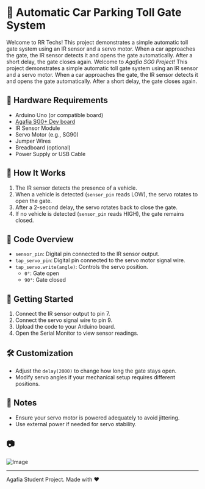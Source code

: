 # 🚗 Automatic Car Parking Toll Gate System

Welcome to RR Techs! This project demonstrates a simple automatic toll gate system using an IR sensor and a servo motor. When a car approaches the gate, the IR sensor detects it and opens the gate automatically. After a short delay, the gate closes again.
Welcome to *Agafia SG0 Project!* This project demonstrates a simple automatic toll gate system using an IR sensor and a servo motor. When a car approaches the gate, the IR sensor detects it and opens the gate automatically. After a short delay, the gate closes again.

## 🔧 Hardware Requirements

- Arduino Uno (or compatible board)
- [Agafia SG0+ Dev board](https://www.sigmaic.com/products/agafia-sg0plus/3977629000000899558)
- IR Sensor Module
- Servo Motor (e.g., SG90)
- Jumper Wires
- Breadboard (optional)
- Power Supply or USB Cable

## 🧠 How It Works

1. The IR sensor detects the presence of a vehicle.
2. When a vehicle is detected (`sensor_pin` reads LOW), the servo rotates to open the gate.
3. After a 2-second delay, the servo rotates back to close the gate.
4. If no vehicle is detected (`sensor_pin` reads HIGH), the gate remains closed.

## 📄 Code Overview

- `sensor_pin`: Digital pin connected to the IR sensor output.
- `tap_servo_pin`: Digital pin connected to the servo motor signal wire.
- `tap_servo.write(angle)`: Controls the servo position.
  - `0°`: Gate open
  - `90°`: Gate closed

## 🚀 Getting Started

1. Connect the IR sensor output to pin 7.
2. Connect the servo signal wire to pin 9.
3. Upload the code to your Arduino board.
4. Open the Serial Monitor to view sensor readings.

## 🛠️ Customization

- Adjust the `delay(2000)` to change how long the gate stays open.
- Modify servo angles if your mechanical setup requires different positions.

## 📢 Notes

- Ensure your servo motor is powered adequately to avoid jittering.
- Use external power if needed for servo stability.

## 📷 

![Image](https://github.com/user-attachments/assets/23fd2ab5-7d7b-402e-a792-4dc3f28f4c7d)

---

Agafia Student Project. Made with ❤️
